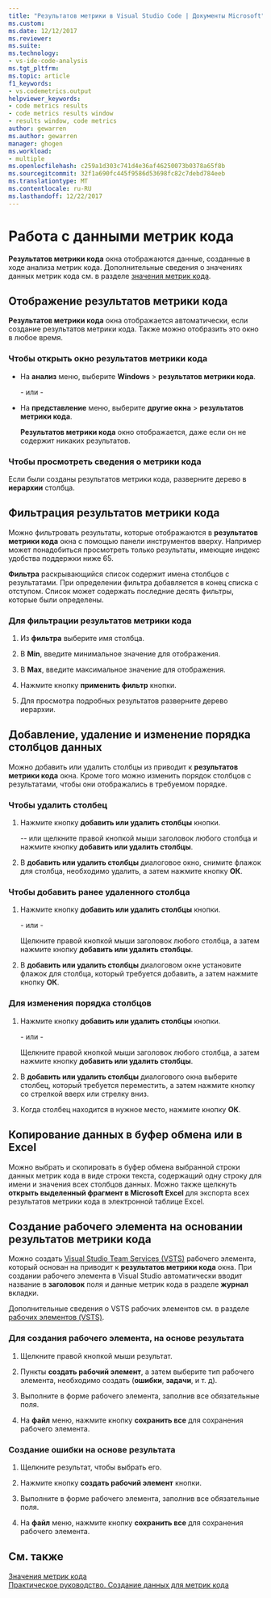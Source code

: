 ```yaml
---
title: "Результатов метрики в Visual Studio Code | Документы Microsoft"
ms.custom: 
ms.date: 12/12/2017
ms.reviewer: 
ms.suite: 
ms.technology:
- vs-ide-code-analysis
ms.tgt_pltfrm: 
ms.topic: article
f1_keywords:
- vs.codemetrics.output
helpviewer_keywords:
- code metrics results
- code metrics results window
- results window, code metrics
author: gewarren
ms.author: gewarren
manager: ghogen
ms.workload:
- multiple
ms.openlocfilehash: c259a1d303c741d4e36af46250073b0378a65f8b
ms.sourcegitcommit: 32f1a690fc445f9586d53698fc82c7debd784eeb
ms.translationtype: MT
ms.contentlocale: ru-RU
ms.lasthandoff: 12/22/2017
---
```

# <a name="working-with-code-metrics-data"></a>Работа с данными метрик кода

**Результатов метрики кода** окна отображаются данные, созданные в ходе анализа метрик кода. Дополнительные сведения о значениях данных метрик кода см. в разделе [значения метрик кода](../code-quality/code-metrics-values.md).

## <a name="displaying-code-metrics-results"></a>Отображение результатов метрики кода

**Результатов метрики кода** окна отображается автоматически, если создание результатов метрики кода. Также можно отобразить это окно в любое время.

### <a name="to-display-the-code-metrics-results-window"></a>Чтобы открыть окно результатов метрики кода

- На **анализ** меню, выберите **Windows** > **результатов метрики кода**.

   \- или -

- На **представление** меню, выберите **другие окна** > **результатов метрики кода**.

   **Результатов метрики кода** окно отображается, даже если он не содержит никаких результатов.

### <a name="to-view-code-metrics-details"></a>Чтобы просмотреть сведения о метрики кода

Если были созданы результатов метрики кода, разверните дерево в **иерархии** столбца.

## <a name="filtering-code-metrics-results"></a>Фильтрация результатов метрики кода

Можно фильтровать результаты, которые отображаются в **результатов метрики кода** окна с помощью панели инструментов вверху. Например может понадобиться просмотреть только результаты, имеющие индекс удобства поддержки ниже 65.

**Фильтра** раскрывающийся список содержит имена столбцов с результатами. При определении фильтра добавляется в конец списка с отступом. Список может содержать последние десять фильтры, которые были определены.

### <a name="to-filter-the-code-metrics-results"></a>Для фильтрации результатов метрики кода

1.  Из **фильтра** выберите имя столбца.

2.  В **Min**, введите минимальное значение для отображения.

3.  В **Max**, введите максимальное значение для отображения.

4.  Нажмите кнопку **применить фильтр** кнопки.

5.  Для просмотра подробных результатов разверните дерево иерархии.

## <a name="adding-removing-and-rearranging-data-columns"></a>Добавление, удаление и изменение порядка столбцов данных

Можно добавить или удалить столбцы из приводит к **результатов метрики кода** окна. Кроме того можно изменить порядок столбцов с результатами, чтобы они отображались в требуемом порядке.

### <a name="to-remove-a-column"></a>Чтобы удалить столбец

1. Нажмите кнопку **добавить или удалить столбцы** кнопки.

     \-- или щелкните правой кнопкой мыши заголовок любого столбца и нажмите кнопку **добавить или удалить столбцы**.

1. В **добавить или удалить столбцы** диалоговое окно, снимите флажок для столбца, необходимо удалить, а затем нажмите кнопку **ОК**.

### <a name="to-add-a-previously-removed-column"></a>Чтобы добавить ранее удаленного столбца

1. Нажмите кнопку **добавить или удалить столбцы** кнопки.

     \- или -

     Щелкните правой кнопкой мыши заголовок любого столбца, а затем нажмите кнопку **добавить или удалить столбцы**.

1. В **добавить или удалить столбцы** диалоговом окне установите флажок для столбца, который требуется добавить, а затем нажмите кнопку **ОК**.

### <a name="to-rearrange-columns"></a>Для изменения порядка столбцов

1. Нажмите кнопку **добавить или удалить столбцы** кнопки.

     \- или -

     Щелкните правой кнопкой мыши заголовок любого столбца, а затем нажмите кнопку **добавить или удалить столбцы**.

1. В **добавить или удалить столбцы** диалогового окна выберите столбец, который требуется переместить, а затем нажмите кнопку со стрелкой вверх или стрелку вниз.

1. Когда столбец находится в нужное место, нажмите кнопку **ОК**.

## <a name="copying-data-to-the-clipboard-or-excel"></a>Копирование данных в буфер обмена или в Excel

Можно выбрать и скопировать в буфер обмена выбранной строки данных метрик кода в виде строки текста, содержащий одну строку для имени и значения всех столбцов данных. Можно также щелкнуть **открыть выделенный фрагмент в Microsoft Excel** для экспорта всех результатов метрики кода в электронной таблице Excel.

## <a name="creating-a-work-item-based-on-code-metric-results"></a>Создание рабочего элемента на основании результатов метрики кода

Можно создать [Visual Studio Team Services (VSTS)](/vsts/index) рабочего элемента, который основан на приводит к **результатов метрики кода** окна. При создании рабочего элемента в Visual Studio автоматически вводит название в **заголовок** поля и данные метрик кода в разделе **журнал** вкладки.

Дополнительные сведения о VSTS рабочих элементов см. в разделе [рабочих элементов (VSTS)](/vsts/work/work-items/index).

### <a name="to-create-a-work-item-based-on-a-result"></a>Для создания рабочего элемента, на основе результата

1.  Щелкните правой кнопкой мыши результат.

2.  Пункты **создать рабочий элемент**, а затем выберите тип рабочего элемента, необходимо создать (**ошибки**, **задачи**, и т. д).

3.  Выполните в форме рабочего элемента, заполнив все обязательные поля.

4.  На **файл** меню, нажмите кнопку **сохранить все** для сохранения рабочего элемента.

### <a name="to-create-a-bug-based-on-a-result"></a>Создание ошибки на основе результата

1.  Щелкните результат, чтобы выбрать его.

2.  Нажмите кнопку **создать рабочий элемент** кнопки.

3.  Выполните в форме рабочего элемента, заполнив все обязательные поля.

4.  На **файл** меню, нажмите кнопку **сохранить все** для сохранения рабочего элемента.

## <a name="see-also"></a>См. также

[Значения метрик кода](../code-quality/code-metrics-values.md)  
[Практическое руководство. Создание данных для метрик кода](../code-quality/how-to-generate-code-metrics-data.md)